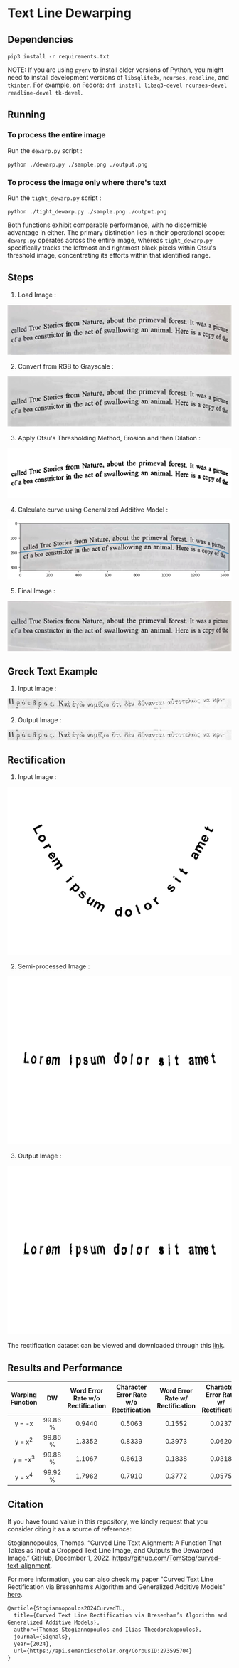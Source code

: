 # Text Line Dewarping

## Dependencies

```shell
pip3 install -r requirements.txt
```

NOTE: If you are using `pyenv` to install older versions of Python, you might need to install development versions of `libsqlite3x`, `ncurses`, `readline`, and `tkinter`. For example, on Fedora: `dnf install libsq3-devel ncurses-devel readline-devel tk-devel`.

## Running

### To process the entire image

Run the `dewarp.py` script :

```shell
python ./dewarp.py ./sample.png ./output.png
```

### To process the image only where there's text

Run the `tight_dewarp.py` script :

```shell
python ./tight_dewarp.py ./sample.png ./output.png
```

Both functions exhibit comparable performance, with no discernible advantage in either. The primary distinction lies in their operational scope: `dewarp.py` operates across the entire image, whereas `tight_dewarp.py` specifically tracks the leftmost and rightmost black pixels within Otsu's threshold image, concentrating its efforts within that identified range.

## Steps

1) Load Image :

![Original image](./images/sample.png?raw=true)

2) Convert from RGB to Grayscale :

![Output image](./images/gray.png?raw=true)

3) Apply Otsu's Thresholding Method, Erosion and then Dilation :

![Original image](./images/otsu.png?raw=true)

4) Calculate curve using Generalized Additive Model :

![Output image](./images/poly.png?raw=true)

5) Final Image :

![Output image](./images/output.png?raw=true)

## Greek Text Example

1) Input Image :

![Output image](./images/greek_input.png?raw=true)

2) Output Image :

![Output image](./images/greek_output.png?raw=true)

## Rectification

1) Input Image :

![Output image](./images/fig2.png?raw=true)

2) Semi-processed Image :

![Output image](./images/fig2-semi.png?raw=true)

3) Output Image :

![Output image](./images/fig2-final.png?raw=true)

The rectification dataset can be viewed and downloaded through this [link](https://mega.nz/folder/CQJhEQqB#J4IrsiatBhKXYn14K9IzMQ).

## Results and Performance

| Warping Function       | DW          | Word Error Rate w/o Rectification | Character Error Rate w/o Rectification | Word Error Rate w/ Rectification | Character Error Rate w/ Rectification |
|------------------------|-------------|-----------------------------------|---------------------------------------|----------------------------------|--------------------------------------|
| <center>y = -x</center>             | <center>99.86 %</center> | <center>0.9440</center> | <center>0.5063</center> | <center>0.1552</center> | <center>0.0237</center> |
| <center>y = x<sup>2</sup></center>  | <center>99.86 %</center> | <center>1.3352</center> | <center>0.8339</center> | <center>0.3973</center> | <center>0.0620</center> |
| <center>y = -x<sup>3</sup></center> | <center>99.88 %</center> | <center>1.1067</center> | <center>0.6613</center> | <center>0.1838</center> | <center>0.0318</center> |
| <center>y = x<sup>4</sup></center>  | <center>99.92 %</center> | <center>1.7962</center> | <center>0.7910</center> | <center>0.3772</center> | <center>0.0575</center> |


## Citation

If you have found value in this repository, we kindly request that you consider citing it as a source of reference:

Stogiannopoulos, Thomas. “Curved Line Text Alignment: A Function That Takes as Input a Cropped Text Line Image, and Outputs the Dewarped Image.”
GitHub, December 1, 2022. https://github.com/TomStog/curved-text-alignment.

For more information, you can also check my paper "Curved Text Line Rectification via Bresenham’s Algorithm and Generalized Additive Models" [here](https://doi.org/10.3390/signals5040039).

```
@article{Stogiannopoulos2024CurvedTL,
  title={Curved Text Line Rectification via Bresenham’s Algorithm and Generalized Additive Models},
  author={Thomas Stogiannopoulos and Ilias Theodorakopoulos},
  journal={Signals},
  year={2024},
  url={https://api.semanticscholar.org/CorpusID:273595704}
}
```
